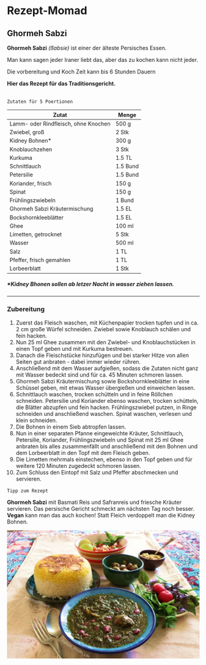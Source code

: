 # Rezept-Momad
## Ghormeh Sabzi

__Ghormeh Sabzi__ _(ßabsie)_ ist einer der älteste Persisches Essen.

Man kann sagen jeder Iraner liebt das, aber das zu kochen kann nicht jeder.

Die vorbereitung und Koch Zeit kann bis 6 Stunden Dauern

__Hier das Rezept für das Traditionsgericht.__

```

Zutaten für 5 Poertionen
```

|  Zutat  | Menge |
|---------|-------|
|Lamm- oder Rindfleisch, ohne Knochen|500 g|
|Zwiebel, groß|2 Stk|
|Kidney Bohnen*|300 g|
|Knoblauchzehen|3 Stk|
|Kurkuma|1.5	TL|
|Schnittlauch|1.5	Bund|
|Petersilie|1.5	Bund|
|Koriander, frisch|150	g|
|Spinat|150	g|
|Frühlingszwiebeln|1	Bund|
|Ghormeh Sabzi Kräutermischung|1.5	EL|
|Bockshornkleeblätter|1.5	EL|
|Ghee|100	ml|
|Limetten, getrocknet|5	Stk|
|Wasser|500	ml|
|Salz|1	TL|
|Pfeffer, frisch gemahlen|1	TL|
|Lorbeerblatt|1 Stk|
##### **Kidney Bhonen* sollen ab letzer Nacht in wasser ziehen lassen.
---
### Zubereitung
1. Zuerst das Fleisch waschen, mit Küchenpapier trocken tupfen und in ca. 2 cm große Würfel schneiden. Zwiebel sowie Knoblauch schälen und fein hacken.
2. Nun 25 ml Ghee zusammen mit den Zwiebel- und Knoblauchstücken in einen Topf geben und mit Kurkuma bestreuen.
3. Danach die Fleischstücke hinzufügen und bei starker Hitze von allen Seiten gut anbraten - dabei immer wieder rühren.
4. Anschließend mit dem Wasser aufgießen, sodass die Zutaten nicht ganz mit Wasser bedeckt sind und für ca. 45 Minuten schmoren lassen.
5. Ghormeh Sabzi Kräutermischung sowie Bockshornkleeblätter in eine Schüssel geben, mit etwas Wasser übergießen und einweichen lassen.
6. Schnittlauch waschen, trocken schütteln und in feine Röllchen schneiden. Petersilie und Koriander ebenso waschen, trocken schütteln, die Blätter abzupfen und fein hacken. Frühlingszwiebel putzen, in Ringe schneiden und anschließend waschen. Spinat waschen, verlesen und klein schneiden.
7. Die Bohnen in einem Sieb abtropfen lassen.
8. Nun in einer separaten Pfanne eingeweichte Kräuter, Schnittlauch, Petersilie, Koriander, Frühlingszwiebeln und Spinat mit 25 ml Ghee anbraten bis alles zusammenfällt und anschließend mit den Bohnen und dem Lorbeerblatt in den Topf mit dem Fleisch geben.
9. Die Limetten mehrmals einstechen, ebenso in den Topf geben und für weitere 120 Minuten zugedeckt schmoren lassen.
10. Zum Schluss den Eintopf mit Salz und Pfeffer abschmecken und servieren.

```
Tipp zum Rezept
```
__Ghormeh Sabzi__ mit Basmati Reis und Safranreis und friesche Kräuter servieren. Das persische Gericht schmeckt am nächsten Tag noch besser.
__Vegan__ kann man das auch kochen! Statt Fleich verdoppelt man die Kidney Bohnen.

![vegan-ghormeh-sabzi-5-1024x682.jpg](/assets/vegan-ghormeh-sabzi-5-1024x682.jpg.webp)

